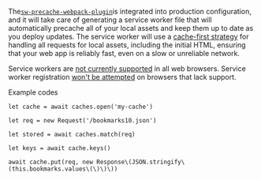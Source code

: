 The[`sw-precache-webpack-plugin`](https://github.com/goldhand/sw-precache-webpack-plugin)is integrated into production configuration, and it will take care of generating a service worker file that will automatically precache all of your local assets and keep them up to date as you deploy updates. The service worker will use a [cache-first strategy](https://developers.google.com/web/fundamentals/instant-and-offline/offline-cookbook/#cache-falling-back-to-network) for handling all requests for local assets, including the initial HTML, ensuring that your web app is reliably fast, even on a slow or unreliable network.

Service workers are [not currently supported](https://jakearchibald.github.io/isserviceworkerready/) in all web browsers. Service worker registration [won't be attempted](https://github.com/facebook/create-react-app/blob/master/packages/react-scripts/template/src/registerServiceWorker.js) on browsers that lack support.

Example codes

`let cache = await caches.open('my-cache')`

`let req = new Request('/bookmarks10.json')`

`let stored = await caches.match(req)`

`let keys = await cache.keys()`

`await cache.put(req, new Response\(JSON.stringify\(this.bookmarks.values\(\)\)\))`



